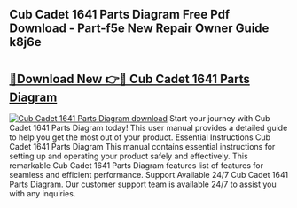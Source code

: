 ## Cub Cadet 1641 Parts Diagram Free Pdf Download - Part-f5e New Repair Owner Guide k8j6e

# <h2><a href="http://dfrtpx.blite.top/?on=Cub+Cadet+1641+Parts+Diagram">🔗Download New 👉🔴 Cub Cadet 1641 Parts Diagram</a></h2>

[![Cub Cadet 1641 Parts Diagram download](https://i.imgur.com/lujVjoI.png)](http://dfrtpx.blite.top/?on=Cub+Cadet+1641+Parts+Diagram)
Start your journey with Cub Cadet 1641 Parts Diagram today! This user manual provides a detailed guide to help you get the most out of your product. Essential Instructions Cub Cadet 1641 Parts Diagram This manual contains essential instructions for setting up and operating your product safely and effectively. This remarkable Cub Cadet 1641 Parts Diagram features list of features for seamless and efficient performance. Support Available 24/7 Cub Cadet 1641 Parts Diagram. Our customer support team is available 24/7 to assist you with any inquiries.
